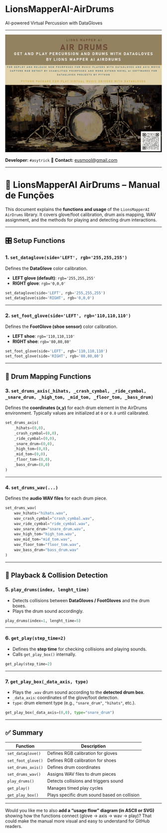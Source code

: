 # LionsMapperAI-AirDrums
AI-powered Virtual Percussion with DataGloves

---


![LionsMapperAI Logo](/assets/lionsmapperai_airdrums_v1.png)

**Developer:** `#asytrick`
📧 **Contact:** [eusmool@gmail.com](mailto:eusmool@gmail.com)

---

# 📖 LionsMapperAI AirDrums – Manual de Funções

This document explains the **functions and usage** of the `LionsMapperAI AirDrums` library.
It covers glove/foot calibration, drum axis mapping, WAV assignment, and the methods for playing and detecting drum interactions.

---

## 🎛️ Setup Functions

### 1. `set_dataglove(side='LEFT', rgb='255,255,255')`

Defines the **DataGlove** color calibration.

* **LEFT glove (default)**: `rgb='255,255,255'`
* **RIGHT glove**: `rgb='0,0,0'`

```python
set_dataglove(side='LEFT', rgb='255,255,255')
set_dataglove(side='RIGHT', rgb='0,0,0')
```

---

### 2. `set_foot_glove(side='LEFT', rgb='110,110,110')`

Defines the **FootGlove (shoe sensor)** color calibration.

* **LEFT shoe**: `rgb='110,110,110'`
* **RIGHT shoe**: `rgb='80,80,80'`

```python
set_foot_glove(side='LEFT', rgb='110,110,110')
set_foot_glove(side='RIGHT', rgb='80,80,80')
```

---

## 🥁 Drum Mapping Functions

### 3. `set_drums_axis(_hihats, _crash_cymbal, _ride_cymbal, _snare_drum, _high_tom, _mid_tom, _floor_tom, _bass_drum)`

Defines the **coordinates (x,y)** for each drum element in the AirDrums environment.
Typically values are initialized at `0` or `0.0` until calibrated.

```python
set_drums_axis(
    _hihats=(0,0),
    _crash_cymbal=(0,0),
    _ride_cymbal=(0,0),
    _snare_drum=(0,0),
    _high_tom=(0,0),
    _mid_tom=(0,0),
    _floor_tom=(0,0),
    _bass_drum=(0,0)
)
```

---

### 4. `set_drums_wav(...)`

Defines the **audio WAV files** for each drum piece.

```python
set_drums_wav(
    wav_hihats="hihats.wav",
    wav_crash_cymbal="crash_cymbal.wav",
    wav_ride_cymbal="ride_cymbal.wav",
    wav_snare_drum="snare_drum.wav",
    wav_high_tom="high_tom.wav",
    wav_mid_tom="mid_tom.wav",
    wav_floor_tom="floor_tom.wav",
    wav_bass_drum="bass_drum.wav"
)
```

---

## 🎵 Playback & Collision Detection

### 5. `play_drums(index, lenght_time)`

* Detects collisions between **DataGloves / FootGloves** and the drum boxes.
* Plays the drum sound accordingly.

```python
play_drums(index=1, lenght_time=5)
```

---

### 6. `get_play(step_time=2)`

* Defines the **step time** for checking collisions and playing sounds.
* Calls `get_play_box()` internally.

```python
get_play(step_time=2)
```

---

### 7. `get_play_box(_data_axis, type)`

* Plays the `.wav` drum sound according to the **detected drum box**.
* `_data_axis`: coordinates of the glove/foot detection.
* `type`: drum element type (e.g., `"snare_drum"`, `"hihats"`, etc.).

```python
get_play_box(_data_axis=(0,0), type="snare_drum")
```

---

## ✅ Summary

| Function           | Description                                  |
| ------------------ | -------------------------------------------- |
| `set_dataglove()`  | Defines RGB calibration for gloves           |
| `set_foot_glove()` | Defines RGB calibration for shoes            |
| `set_drums_axis()` | Defines drum coordinates                     |
| `set_drums_wav()`  | Assigns WAV files to drum pieces             |
| `play_drums()`     | Detects collisions and triggers sound        |
| `get_play()`       | Manages timed play cycles                    |
| `get_play_box()`   | Plays specific drum sound based on collision |

---

Would you like me to also **add a “usage flow” diagram (in ASCII or SVG)** showing how the functions connect (glove → axis → wav → play)? That could make the manual more visual and easy to understand for GitHub readers.


